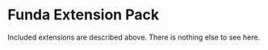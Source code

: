 # Funda Extension Pack

Included extensions are described above. There is nothing else to see here.
